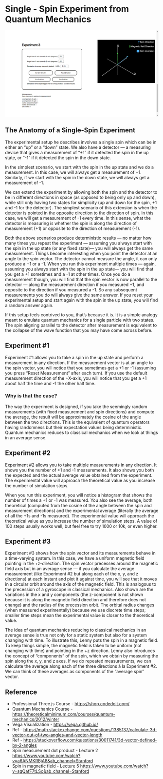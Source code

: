 # Single - Spin Experiment from Quantum Mechanics

![Experiment 3](./assets/1.png)

## The Anatomy of a Single-Spin Experiment
The experimental setup he describes involves a single spin which can be in either an “up” or a “down” state. We also have a detector — a measuring device that gives a measurement of “+1” if it detected the spin in the up state, or “-1” if it detected the spin in the down state.

In the simplest scenario, we start with the spin in the up state and we do a measurement. In this case, we will always get a measurement of +1. Similarly, if we start with the spin in the down state, we will always get a measurement of -1.

We can extend the experiment by allowing both the spin and the detector to be in different directions in space (as opposed to being only up and down), while still only having two states for simplicity (up and down for the spin, +1 and -1 for the detector). The simplest scenario of this extension is when the detector is pointed in the opposite direction to the direction of spin. In this case, we will get a measurement of -1 every time. In this sense, what the detector is measuring is whether the spin is along the direction of measurement (+1) or opposite to the direction of measurement (-1).

Both the above scenarios produce deterministic results — no matter how many times you repeat the experiment — assuming you always start with the spin in the up state (or any fixed state)— you will always get the same measurement. Things become interesting when you point the detector at an angle to the spin vector. The detector cannot measure the angle, it can only produce a +1 or a -1. When you run this experiment multiple times — again, assuming you always start with the spin in the up state— you will find that you get a +1 sometimes and a -1 at other times. Once you do a measurement though, you will find that the spin vector is now parallel to the detector — along the measurement direction if you measured +1, and opposite to the direction if you measured a -1. So any subsequent measurements you do will always give the same answer. If you reset your experimental setup and start again with the spin in the up state, you will find a random answer again.

If this setup feels contrived to you, that’s because it is. It is a simple analogy meant to emulate quantum mechanics for a single particle with two states. The spin aligning parallel to the detector after measurement is equivalent to the collapse of the wave function that you may have come across before.


## Experiment #1

Experiment #1 allows you to take a spin in the up state and perform a measurement in any direction. If the measurement vector is at an angle to the spin vector, you will notice that you sometimes get a +1 or -1 (assuming you press “Reset Measurement” after each turn). If you use the default measurement direction of the +X-axis, you will notice that you get a +1 about half the time and -1 the other half time. 

### Why is that the case? 
The way the experiment is designed, if you take the seemingly random measurements (with fixed measurement and spin directions) and compute the average, the result will be approximately the cosine of the angle between the two directions. This is the equivalent of quantum operators having randomness but their expectation values being deterministic. Quantum mechanics reduces to classical mechanics when we look at things in an average sense.


## Experiment #2

Experiment #2 allows you to take multiple measurements in any direction. It shows you the number of +1 and -1 measurements. It also shows you both the expected and the actual average value obtained from the experiment. The experimental value will approach the theoretical value as you increase the number of simulation steps.

When you run this experiment, you will notice a histogram that shows the number of times a +1 or -1 was measured. You also see the average, both theoretical (computed from the cosine of the angle between the spin and measurement directions) and the experimental average (literally the average of all the +1s and -1s measured). The experimental value will approach the theoretical value as you increase the number of simulation steps. A value of 100 steps usually works well, but feel free to try 1000 or 10k, or even higher.


## Experiment #3

Experiment #3 shows how the spin vector and its measurements behave in a time-varying system. In this case, we have a uniform magnetic field pointing in the +z-direction. The spin vector precesses around the magnetic field axis but in an average sense — if you calculate the average measurement (like Experiment #2 but along each of the x, y, and z directions) at each instant and plot it against time, you will see that it moves in a circular orbit around the axis of the magnetic field. This is analogous to the precession of a gyroscope in classical mechanics. Also shown are the variations in the x and y components (the z-component is not shown because it is along the magnetic field direction and therefore does not change) and the radius of the precession orbit. The orbital radius changes (when measured experimentally) because we use discrete time steps; smaller time steps mean the experimental value is closer to the theoretical value.

The idea of quantum mechanics reducing to classical mechanics in an average sense is true not only for a static system but also for a system changing with time. To illustrate this, Lenny puts the spin in a magnetic field. To keep things simple, the magnetic field is taken to be uniform (not changing with time) and pointing in the +z direction. Lenny also introduces the concept of “components” of the spin, which we obtain by measuring the spin along the x, y, and z axes. If we do repeated measurements, we can calculate the average along each of the three directions à la Experiment #2. We can think of these averages as components of the “average spin” vector.


## Reference
* Professional Three.js Course - https://shop.codedolt.com/
* Quantum Mechanics Course - https://theoreticalminimum.com/courses/quantum-mechanics/2012/winter
* Vega Visualization - https://vega.github.io/
* Ref - https://math.stackexchange.com/questions/1385137/calculate-3d-vector-out-of-two-angles-and-vector-length
* Ref - https://stackoverflow.com/questions/30011741/3d-vector-defined-by-2-angles
* Spin measurement dot product - Lecture 2 https://www.youtube.com/watch?v=a6ANMKRBjA8&ab_channel=Stanford
* Spin in magnetic field - Lecture 5 https://www.youtube.com/watch?v=sgQafF7tLSo&ab_channel=Stanford
